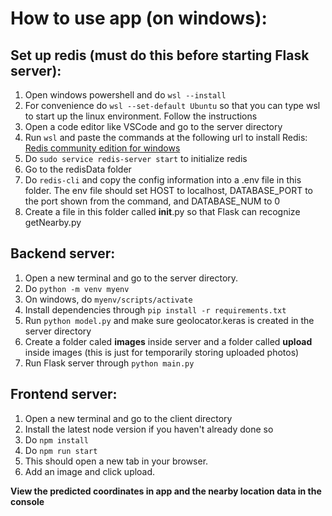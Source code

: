 # How to use app (on windows):


## Set up redis (must do this before starting Flask server):
1) Open windows powershell and do ```wsl --install```
2) For convenience do ```wsl --set-default Ubuntu``` so that you can type wsl to start up the linux environment. Follow the instructions
3) Open a code editor like VSCode and go to the server directory
4) Run ```wsl``` and paste the commands at the following url to install Redis: [Redis community edition for windows](https://redis.io/docs/latest/operate/oss_and_stack/install/install-redis/install-redis-on-windows/)
5) Do ```sudo service redis-server start``` to initialize redis
6) Go to the redisData folder
7) Do ```redis-cli``` and copy the config information into a .env file in this folder. The env file should set HOST to localhost, DATABASE_PORT to the port shown from the command, and DATABASE_NUM to 0
8) Create a file in this folder called __init__.py so that Flask can recognize getNearby.py

## Backend server:

1) Open a new terminal and go to the server directory.
2) Do ```python -m venv myenv```
3) On windows, do ```myenv/scripts/activate```
4) Install dependencies through ```pip install -r requirements.txt```
5) Run ```python model.py``` and make sure geolocator.keras is created in the server directory
6) Create a folder caled **images** inside server and a folder called **upload** inside images (this is just for temporarily storing uploaded photos)
7) Run Flask server through ```python main.py```

## Frontend server:

1) Open a new terminal and go to the client directory
2) Install the latest node version if you haven't already done so
3) Do ```npm install```
4) Do ```npm run start```
5) This should open a new tab in your browser.
6) Add an image and click upload.

**View the predicted coordinates in app and the nearby location data in the console**